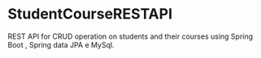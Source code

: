 # StudentCourseRESTAPI

REST API for CRUD operation on students and their courses
using Spring Boot , Spring data JPA e MySql.
